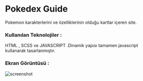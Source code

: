 <h1>Pokedex Guide</h1>
Pokemon karakterlerini ve özelliklerinin olduğu kartlar içeren site.
<h3>Kullanılan Teknolojiler :</h3>
HTML , SCSS ve JAVASCRIPT .Dinamik yapısı tamamen javascript kullanarak tasarlanmıştır.
<h3>Ekran Görüntüsü :</h3>

![screenshot](screenshot.gif)
